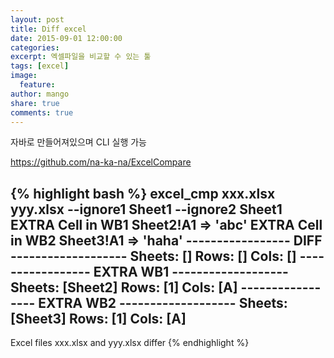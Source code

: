 ```yaml
---
layout: post
title: Diff excel
date: 2015-09-01 12:00:00 
categories:
excerpt: 엑셀파일을 비교할 수 있는 툴
tags: [excel]
image:
  feature:
author: mango
share: true
comments: true  
---
```

자바로 만들어져있으며 CLI 실행 가능

<https://github.com/na-ka-na/ExcelCompare>

{% highlight bash %}
excel_cmp xxx.xlsx yyy.xlsx --ignore1 Sheet1 --ignore2 Sheet1
EXTRA Cell in WB1 Sheet2!A1 => 'abc'
EXTRA Cell in WB2 Sheet3!A1 => 'haha'
----------------- DIFF -------------------
Sheets: []
Rows: []
Cols: []
----------------- EXTRA WB1 -------------------
Sheets: [Sheet2]
Rows: [1]
Cols: [A]
----------------- EXTRA WB2 -------------------
Sheets: [Sheet3]
Rows: [1]
Cols: [A]
-----------------------------------------
Excel files xxx.xlsx and yyy.xlsx differ
{% endhighlight %}
